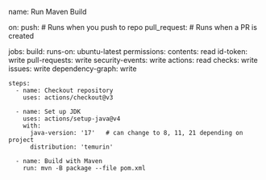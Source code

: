 name: Run Maven Build

on:
  push:       # Runs when you push to repo
  pull_request:  # Runs when a PR is created

jobs:
  build:
    runs-on: ubuntu-latest
    permissions:
      contents: read
      id-token: write
      pull-requests: write
      security-events: write
      actions: read
      checks: write
      issues: write
      dependency-graph: write  

    steps:
      - name: Checkout repository
        uses: actions/checkout@v3

      - name: Set up JDK
        uses: actions/setup-java@v4
        with:
          java-version: '17'   # can change to 8, 11, 21 depending on project
          distribution: 'temurin'

      - name: Build with Maven
        run: mvn -B package --file pom.xml
